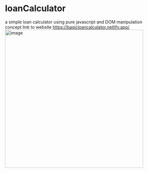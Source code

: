 # loanCalculator
a simple loan calculator using pure javascript and DOM manipulation concept
link to website https://basicloancalculator.netlify.app/
<img width="455" alt="image" src="https://github.com/jyotiv2023/loanCalculator/assets/130778883/344f12e0-b905-4ded-aba5-06c6948b4925">
